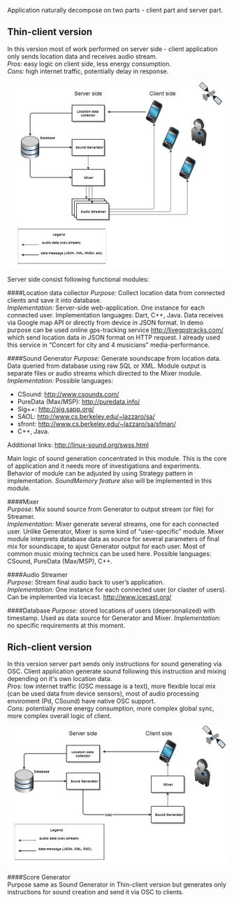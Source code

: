 Application naturally decompose on two parts - client part and server part.

## Thin-client version
In this version most of work performed on server side - client application only sends location data and receives audio stream.  
*Pros:*  easy logic on client side, less energy consumption.  
*Cons:* high internet traffic, potentially delay in response.  


![Thin-client version](../project_images/thin_client.jpg?raw=true "Thin-client version")

Server side consist following functional modules:

####Location data collector
*Purpose:* Collect location data from connected clients and save it into database.  
*Implementation:* Server-side web-application. One instance for each connected user. Implementation languages: Dart, C++, Java. Data receives via Google map API or directly from device in JSON format. In demo purpose can be used online gps-tracking service http://livegpstracks.com/ which send location data in JSON format on HTTP request. I already used this service in “Concert for city and 4 musicians” media-performance.  

####Sound Generator
*Purpose:* Generate soundscape from location data. Data queried from database using raw SQL or XML. Module output is separate files or audio streams which directed to the Mixer module.  
*Implementation:* Possible languages:  
- CSound: http://www.csounds.com/
- PureData (Max/MSP): http://puredata.info/
- Sig++: http://sig.sapp.org/
- SAOL: http://www.cs.berkeley.edu/~lazzaro/sa/
- sfront: http://www.cs.berkeley.edu/~lazzaro/sa/sfman/
- C++, Java.    

Additional links: http://linux-sound.org/swss.html

Main logic of sound generation concentrated in this module. This is the core of application and it needs more of investigations and experiments. Behavior of module can be adjusted by using Strategy pattern in implementation. *SoundMemory feature* also will be implemented in this module.  

####Mixer   
*Purpose:* Mix sound source from Generator to output stream (or file) for Streamer.  
*Implementation:* Mixer generate several streams, one for each connected user. Unlike Generator,  Mixer is some kind of “user-specific” module. Mixer module interprets database data as source for several parameters of final mix for soundscape, to ajust Generator output for each user. Most of common music mixing technics can be used here.
Possible languages:  CSound, PureData (Max/MSP), C++.  

####Audio Streamer  
*Purpose:* Stream final audio back to user’s application.  
*Implementation:* One instance for each connected user (or claster of users). Can be implemented via Icecast. 
http://www.icecast.org/
 
####Database
*Purpose:* stored locations of users (depersonalized) with timestamp. Used as data source for Generator and Mixer.
*Implementation:* no specific requirements at this moment.  


## Rich-client version  
In this version server part sends only instructions for sound generating via OSC. Client application generate sound following this instruction and mixing depending on it's own location data.  
*Pros:* low internet traffic (OSC message is a text), more flexible local mix (can be used data from device sensors), most of audio processing enviroment (Pd, CSound) have native OSC support.  
*Cons:* potentially more energy consumption, more complex global sync, more complex overall logic of client.  

![Rich-client version](../project_images/rich_client.jpg?raw=true "Rich-client version")

####Score Generator  
Purpose same as Sound Generator in Thin-client version but generates only instructions for sound creation and send it via OSC to clients.  




